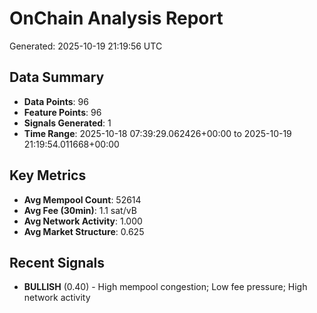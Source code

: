 # OnChain Analysis Report
Generated: 2025-10-19 21:19:56 UTC

## Data Summary
- **Data Points**: 96
- **Feature Points**: 96
- **Signals Generated**: 1
- **Time Range**: 2025-10-18 07:39:29.062426+00:00 to 2025-10-19 21:19:54.011668+00:00

## Key Metrics
- **Avg Mempool Count**: 52614
- **Avg Fee (30min)**: 1.1 sat/vB
- **Avg Network Activity**: 1.000
- **Avg Market Structure**: 0.625

## Recent Signals
- **BULLISH** (0.40) - High mempool congestion; Low fee pressure; High network activity
